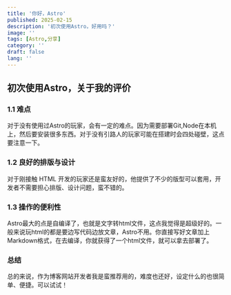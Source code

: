 ```yaml
---
title: '你好，Astro'
published: 2025-02-15
description: '初次使用Astro，好用吗？'
image: ''
tags: [Astro,分享]
category: ''
draft: false 
lang: ''
---
```


## 初次使用Astro，关于我的评价
### 1.1 难点
对于没有使用过Astro的玩家，会有一定的难点。因为需要部署Git,Node在本机上，然后要安装很多东西。对于没有引路人的玩家可能在搭建时会四处碰壁，这点要注意一下。

### 1.2 良好的排版与设计
对于刚接触 HTML 开发的玩家还是蛮友好的，他提供了不少的版型可以套用，开发者不需要担心排版、设计问题，蛮不错的。

### 1.3 操作的便利性
Astro最大的点是自编译了，也就是文字转html文件，这点我觉得是超级好的。一般来说玩html的都是要边写代码边放文章，Astro不用。你直接写好文章加上Markdown格式，在去编译，你就获得了一个html文件，就可以拿去部署了。

### 总结
总的来说，作为博客网站开发者我是蛮推荐用的，难度也还好，设定什么的也很简单、便捷。可以试试！
